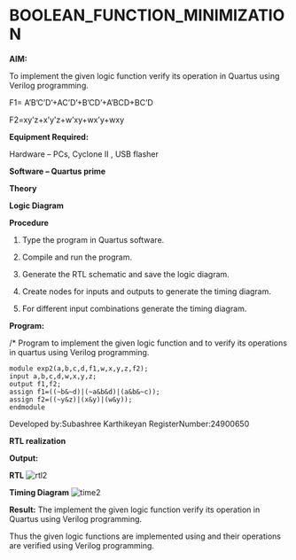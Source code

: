 # BOOLEAN_FUNCTION_MINIMIZATION

**AIM:**

To implement the given logic function verify its operation in Quartus using Verilog programming.

F1= A’B’C’D’+AC’D’+B’CD’+A’BCD+BC’D 

F2=xy’z+x’y’z+w’xy+wx’y+wxy

**Equipment Required:**

Hardware – PCs, Cyclone II , USB flasher

**Software – Quartus prime**

**Theory**

**Logic Diagram**

**Procedure**

1.	Type the program in Quartus software.

2.	Compile and run the program.

3.	Generate the RTL schematic and save the logic diagram.

4.	Create nodes for inputs and outputs to generate the timing diagram.

5.	For different input combinations generate the timing diagram.


**Program:**

/* Program to implement the given logic function and to verify its operations in quartus using Verilog programming. 
```
module exp2(a,b,c,d,f1,w,x,y,z,f2);
input a,b,c,d,w,x,y,z;
output f1,f2;
assign f1=((~b&~d)|(~a&b&d)|(a&b&~c));
assign f2=((~y&z)|(x&y)|(w&y));
endmodule
```
Developed by:Subashree Karthikeyan RegisterNumber:24900650


**RTL realization**

**Output:**

**RTL**
![rtl2](https://github.com/user-attachments/assets/bc0e7a01-a2bb-48ce-a4e5-fe5b5dbfd63d)


**Timing Diagram**
![time2](https://github.com/user-attachments/assets/5137df68-e778-4402-a87b-304b1a47d9b9)


**Result:**
The implement the given logic function verify its operation in Quartus using Verilog programming.


Thus the given logic functions are implemented using and their operations are verified using Verilog programming.

